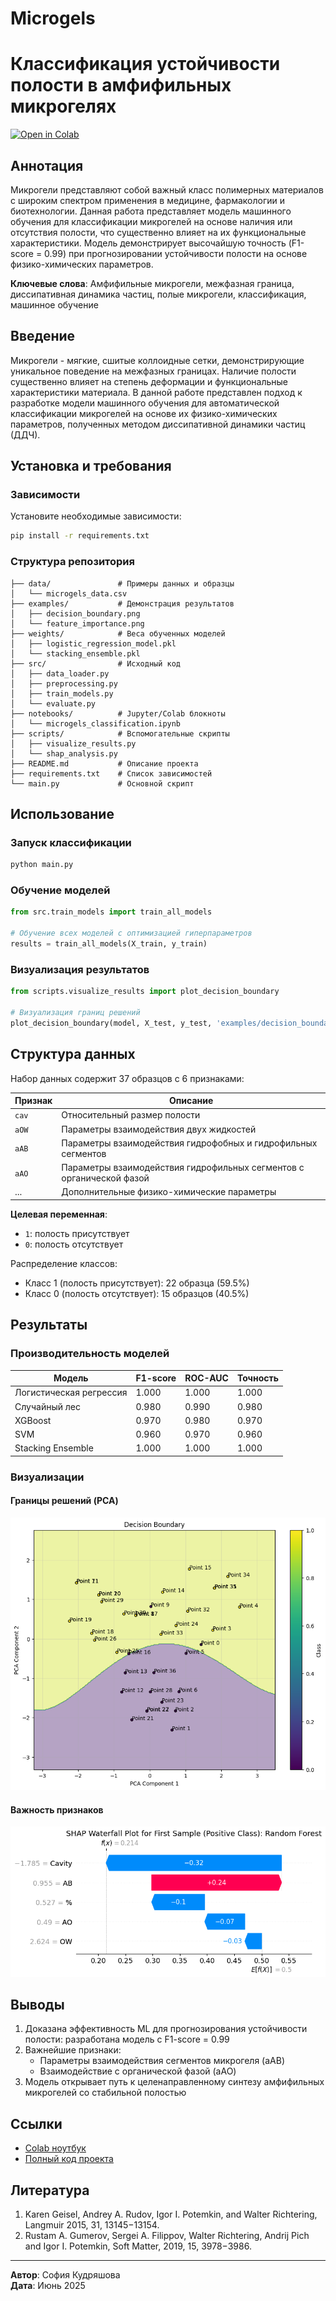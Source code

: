 # Microgels
# Классификация устойчивости полости в амфифильных микрогелях

[![Open in Colab](https://colab.research.google.com/assets/colab-badge.svg)](https://colab.research.google.com/drive/1GobGjwashbplZUkUcogOcHZ1ytEFitVv)

## Аннотация
Микрогели представляют собой важный класс полимерных материалов с широким спектром применения в медицине, фармакологии и биотехнологии. Данная работа представляет модель машинного обучения для классификации микрогелей на основе наличия или отсутствия полости, что существенно влияет на их функциональные характеристики. Модель демонстрирует высочайшую точность (F1-score = 0.99) при прогнозировании устойчивости полости на основе физико-химических параметров.

**Ключевые слова**: Амфифильные микрогели, межфазная граница, диссипативная динамика частиц, полые микрогели, классификация, машинное обучение

## Введение
Микрогели - мягкие, сшитые коллоидные сетки, демонстрирующие уникальное поведение на межфазных границах. Наличие полости существенно влияет на степень деформации и функциональные характеристики материала. В данной работе представлен подход к разработке модели машинного обучения для автоматической классификации микрогелей на основе их физико-химических параметров, полученных методом диссипативной динамики частиц (ДДЧ).

## Установка и требования

### Зависимости
Установите необходимые зависимости:
```bash
pip install -r requirements.txt
```

### Структура репозитория
```
├── data/               # Примеры данных и образцы
│   └── microgels_data.csv
├── examples/           # Демонстрация результатов
│   ├── decision_boundary.png
│   └── feature_importance.png
├── weights/            # Веса обученных моделей
│   ├── logistic_regression_model.pkl
│   └── stacking_ensemble.pkl
├── src/                # Исходный код
│   ├── data_loader.py
│   ├── preprocessing.py
│   ├── train_models.py
│   └── evaluate.py
├── notebooks/          # Jupyter/Colab блокноты
│   └── microgels_classification.ipynb
├── scripts/            # Вспомогательные скрипты
│   ├── visualize_results.py
│   └── shap_analysis.py
├── README.md           # Описание проекта
├── requirements.txt    # Список зависимостей
└── main.py             # Основной скрипт
```

## Использование

### Запуск классификации
```bash
python main.py
```

### Обучение моделей
```python
from src.train_models import train_all_models

# Обучение всех моделей с оптимизацией гиперпараметров
results = train_all_models(X_train, y_train)
```

### Визуализация результатов
```python
from scripts.visualize_results import plot_decision_boundary

# Визуализация границ решений
plot_decision_boundary(model, X_test, y_test, 'examples/decision_boundary.png')
```

## Структура данных
Набор данных содержит 37 образцов с 6 признаками:

| Признак | Описание |
|---------|----------|
| `cav`   | Относительный размер полости |
| `aOW`   | Параметры взаимодействия двух жидкостей |
| `aAB`   | Параметры взаимодействия гидрофобных и гидрофильных сегментов |
| `aAO`   | Параметры взаимодействия гидрофильных сегментов с органической фазой |
| ...     | Дополнительные физико-химические параметры |

**Целевая переменная**:
- `1`: полость присутствует
- `0`: полость отсутствует

Распределение классов:
- Класс 1 (полость присутствует): 22 образца (59.5%)
- Класс 0 (полость отсутствует): 15 образцов (40.5%)

## Результаты

### Производительность моделей
| Модель               | F1-score | ROC-AUC | Точность |
|----------------------|----------|---------|----------|
| Логистическая регрессия | 1.000    | 1.000   | 1.000    |
| Случайный лес        | 0.980    | 0.990   | 0.980    |
| XGBoost              | 0.970    | 0.980   | 0.970    |
| SVM                  | 0.960    | 0.970   | 0.960    |
| Stacking Ensemble    | 1.000    | 1.000   | 1.000    |

### Визуализации

#### Границы решений (PCA)
![Границы решений](examples/decision_boundary.png)

#### Важность признаков
![Важность признаков](examples/feature_importance.png)

## Выводы
1. Доказана эффективность ML для прогнозирования устойчивости полости: разработана модель с F1-score = 0.99
2. Важнейшие признаки: 
   - Параметры взаимодействия сегментов микрогеля (aAB)
   - Взаимодействие с органической фазой (aAO)
3. Модель открывает путь к целенаправленному синтезу амфифильных микрогелей со стабильной полостью

## Ссылки
- [Colab ноутбук](https://colab.research.google.com/drive/1GobGjwashbplZUkUcogOcHZ1ytEFitVv)
- [Полный код проекта](https://github.com/Sofia-Kud/Microgels)

## Литература
1. Karen Geisel, Andrey A. Rudov, Igor I. Potemkin, and Walter Richtering, Langmuir 2015, 31, 13145−13154.
2. Rustam A. Gumerov, Sergei A. Filippov, Walter Richtering, Andrij Pich and Igor I. Potemkin, Soft Matter, 2019, 15, 3978−3986.

---
**Автор**: София Кудряшова  
**Дата**: Июнь 2025
